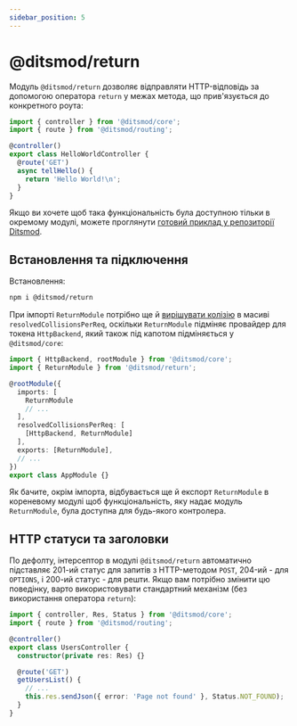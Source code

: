 ```yaml
---
sidebar_position: 5
---
```


# @ditsmod/return

Модуль `@ditsmod/return` дозволяє відправляти HTTP-відповідь за допомогою оператора `return` у межах метода, що прив'язується до конкретного роута:

```ts
import { controller } from '@ditsmod/core';
import { route } from '@ditsmod/routing';

@controller()
export class HelloWorldController {
  @route('GET')
  async tellHello() {
    return 'Hello World!\n';
  }
}
```

Якщо ви хочете щоб така функціональність була доступною тільки в окремому модулі, можете проглянути [готовий приклад у репозиторії Ditsmod][1].

## Встановлення та підключення

Встановлення:

```bash
npm i @ditsmod/return
```

При імпорті `ReturnModule` потрібно ще й [вирішувати колізію][2] в масиві `resolvedCollisionsPerReq`, оскільки `ReturnModule` підміняє провайдер для токена `HttpBackend`, який також під капотом підміняється у `@ditsmod/core`:

```ts {6,10,12}
import { HttpBackend, rootModule } from '@ditsmod/core';
import { ReturnModule } from '@ditsmod/return';

@rootModule({
  imports: [
    ReturnModule
    // ...
  ],
  resolvedCollisionsPerReq: [
    [HttpBackend, ReturnModule]
  ],
  exports: [ReturnModule],
  // ...
})
export class AppModule {}
```

Як бачите, окрім імпорта, відбувається ще й експорт `ReturnModule` в кореневому модулі щоб функціональність, яку надає модуль `ReturnModule`, була доступна для будь-якого контролера.

## HTTP статуси та заголовки

По дефолту, інтерсептор в модулі `@ditsmod/return` автоматично підставляє 201-ий статус для запитів з HTTP-методом `POST`, 204-ий - для `OPTIONS`, і 200-ий статус - для решти. Якщо вам потрібно змінити цю поведінку, варто використовувати стандартний механізм (без використання оператора `return`):

```ts
import { controller, Res, Status } from '@ditsmod/core';
import { route } from '@ditsmod/routing';

@controller()
export class UsersController {
  constructor(private res: Res) {}

  @route('GET')
  getUsersList() {
    // ...
    this.res.sendJson({ error: 'Page not found' }, Status.NOT_FOUND);
  }
}
```




[1]: https://github.com/ditsmod/ditsmod/tree/main/examples/18-return
[2]: /developer-guides/providers-collisions
